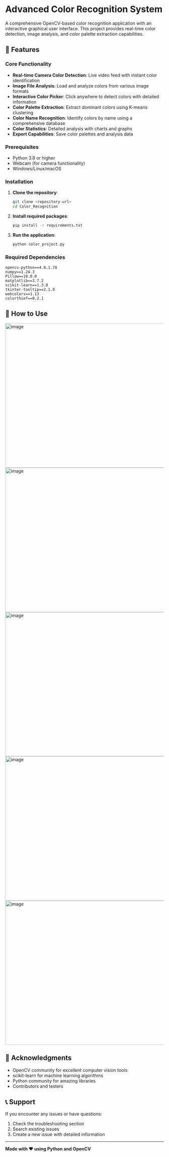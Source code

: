 # Advanced Color Recognition System

A comprehensive OpenCV-based color recognition application with an interactive graphical user interface. This project provides real-time color detection, image analysis, and color palette extraction capabilities.

## 🌟 Features

### Core Functionality
- **Real-time Camera Color Detection**: Live video feed with instant color identification
- **Image File Analysis**: Load and analyze colors from various image formats
- **Interactive Color Picker**: Click anywhere to detect colors with detailed information
- **Color Palette Extraction**: Extract dominant colors using K-means clustering
- **Color Name Recognition**: Identify colors by name using a comprehensive database
- **Color Statistics**: Detailed analysis with charts and graphs
- **Export Capabilities**: Save color palettes and analysis data



### Prerequisites

- Python 3.8 or higher
- Webcam (for camera functionality)
- Windows/Linux/macOS

### Installation

1. **Clone the repository**:
   ```bash
   git clone <repository-url>
   cd Color_Recognition
   ```

2. **Install required packages**:
   ```bash
   pip install -r requirements.txt
   ```

3. **Run the application**:
   ```bash
   python color_project.py
   ```

### Required Dependencies

```
opencv-python==4.8.1.78
numpy==1.24.3
Pillow==10.0.0
matplotlib==3.7.2
scikit-learn==1.3.0
tkinter-tooltip==2.1.0
webcolors==1.13
colorthief==0.2.1
```

## 📖 How to Use
<img width="865" height="459" alt="image" src="https://github.com/user-attachments/assets/b79df984-e5d1-4fa9-9a32-65a078d3bf05" />

<img width="865" height="459" alt="image" src="https://github.com/user-attachments/assets/4e13ea7e-14a8-44d1-bf82-4388daeeebd5" />

<img width="865" height="458" alt="image" src="https://github.com/user-attachments/assets/2bddebec-cabb-458d-80da-31f805c4431c" />

<img width="865" height="459" alt="image" src="https://github.com/user-attachments/assets/657e9609-3e9f-4178-8456-54250eedbdd7" />

<img width="865" height="458" alt="image" src="https://github.com/user-attachments/assets/6746126d-7c2e-4168-8952-b53cd328c3b0" />


## 🙏 Acknowledgments

- OpenCV community for excellent computer vision tools
- scikit-learn for machine learning algorithms
- Python community for amazing libraries
- Contributors and testers

## 📞 Support

If you encounter any issues or have questions:
1. Check the troubleshooting section
2. Search existing issues
3. Create a new issue with detailed information

---

**Made with ❤️ using Python and OpenCV**
